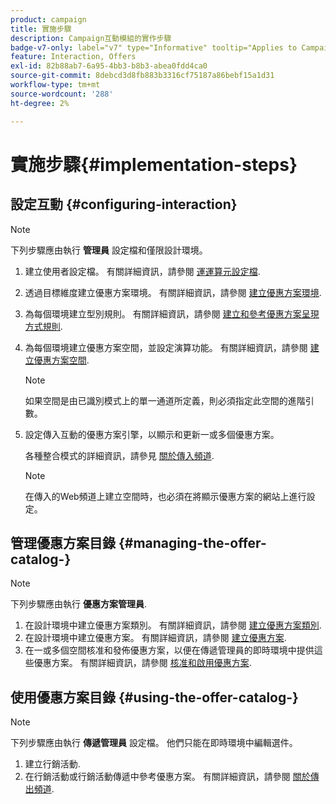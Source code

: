 ```yaml
---
product: campaign
title: 實施步驟
description: Campaign互動模組的實作步驟
badge-v7-only: label="v7" type="Informative" tooltip="Applies to Campaign Classic v7 only"
feature: Interaction, Offers
exl-id: 82b88ab7-6a95-4bb3-b8b3-abea0fdd4ca0
source-git-commit: 8debcd3d8fb883b3316cf75187a86bebf15a1d31
workflow-type: tm+mt
source-wordcount: '288'
ht-degree: 2%

---
```


# 實施步驟{#implementation-steps}



## 設定互動 {#configuring-interaction}

>[!NOTE]
>
>下列步驟應由執行 **管理員** 設定檔和僅限設計環境。

1. 建立使用者設定檔。 有關詳細資訊，請參閱 [運運算元設定檔](../../interaction/using/operator-profiles.md).
1. 透過目標維度建立優惠方案環境。 有關詳細資訊，請參閱 [建立優惠方案環境](../../interaction/using/live-design-environments.md#creating-an-offer-environment).
1. 為每個環境建立型別規則。 有關詳細資訊，請參閱 [建立和參考優惠方案呈現方式規則](../../interaction/using/managing-offer-presentation.md#creating-and-referencing-an-offer-presentation-rule).
1. 為每個環境建立優惠方案空間，並設定演算功能。 有關詳細資訊，請參閱 [建立優惠方案空間](../../interaction/using/creating-offer-spaces.md).

   >[!NOTE]
   >
   >如果空間是由已識別模式上的單一通道所定義，則必須指定此空間的進階引數。

1. 設定傳入互動的優惠方案引擎，以顯示和更新一或多個優惠方案。

   各種整合模式的詳細資訊，請參見 [關於傳入頻道](../../interaction/using/about-inbound-channels.md).

   >[!NOTE]
   >
   >在傳入的Web頻道上建立空間時，也必須在將顯示優惠方案的網站上進行設定。

## 管理優惠方案目錄 {#managing-the-offer-catalog-}

>[!NOTE]
>
>下列步驟應由執行 **優惠方案管理員**.

1. 在設計環境中建立優惠方案類別。 有關詳細資訊，請參閱 [建立優惠方案類別](../../interaction/using/creating-offer-categories.md).
1. 在設計環境中建立優惠方案。 有關詳細資訊，請參閱 [建立優惠方案](../../interaction/using/creating-an-offer.md).
1. 在一或多個空間核准和發佈優惠方案，以便在傳遞管理員的即時環境中提供這些優惠方案。 有關詳細資訊，請參閱 [核准和啟用優惠方案](../../interaction/using/approving-and-activating-an-offer.md).

## 使用優惠方案目錄 {#using-the-offer-catalog-}

>[!NOTE]
>
>下列步驟應由執行 **傳遞管理員** 設定檔。 他們只能在即時環境中編輯選件。

1. 建立行銷活動.
1. 在行銷活動或行銷活動傳遞中參考優惠方案。 有關詳細資訊，請參閱 [關於傳出頻道](../../interaction/using/about-outbound-channels.md).
